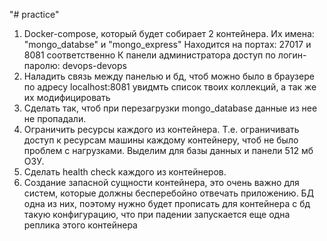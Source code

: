 "# practice" 

1. Docker-compose, который будет собирает 2 контейнера. 
Их имена: "mongo_databse" и "mongo_express"
Находится на портах:
27017 и 8081 соответственно
К панели администратора доступ по логин-паролю:
devops-devops
2. Наладить связь между панелью и бд, чтоб можно было в браузере по адресу localhost:8081 увидмть список твоих коллекций, а так же их модифицировать
3. Сделать так, чтоб при перезагрузки mongo_database данные из нее не пропадали.
4. Ограничить ресурсы каждого из контейнера. Т.е. ограничивать доступ к ресурсам машины каждому контейнеру, чтоб не было проблем с нагрузками. Выделим для базы данных и панели 512 мб ОЗУ.
5. Сделать health check каждого из контейнеров.
6. Создание запасной сущности контейнера, это очень важно для систем, которые должны бесперебойно отвечать приложению. БД одна из них, поэтому нужно будет прописать для контейнера с бд такую конфигурацию, что при падении запускается еще одна реплика этого контейнера